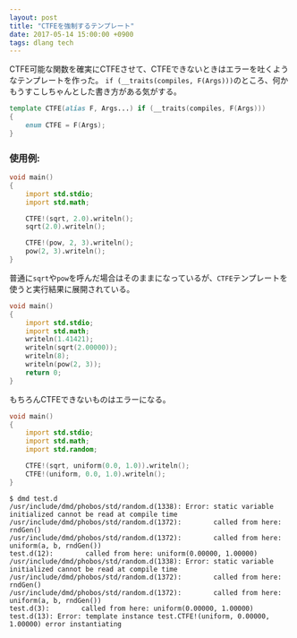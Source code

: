 ```yaml
---
layout: post
title: "CTFEを強制するテンプレート"
date: 2017-05-14 15:00:00 +0900
tags: dlang tech
---
```


CTFE可能な関数を確実にCTFEさせて、CTFEできないときはエラーを吐くようなテンプレートを作った。
`if (__traits(compiles, F(Args)))`のところ、何かもうすこしちゃんとした書き方がある気がする。

```d
template CTFE(alias F, Args...) if (__traits(compiles, F(Args)))
{
    enum CTFE = F(Args);
}
```

### 使用例:

```d
void main()
{
    import std.stdio;
    import std.math;

    CTFE!(sqrt, 2.0).writeln();
    sqrt(2.0).writeln();

    CTFE!(pow, 2, 3).writeln();
    pow(2, 3).writeln();
}
```

普通に`sqrt`や`pow`を呼んだ場合はそのままになっているが、`CTFE`テンプレートを使うと実行結果に展開されている。

```d
void main()
{
	import std.stdio;
	import std.math;
	writeln(1.41421);
	writeln(sqrt(2.00000));
	writeln(8);
	writeln(pow(2, 3));
	return 0;
}
```

もちろんCTFEできないものはエラーになる。

```d
void main()
{
    import std.stdio;
    import std.math;
    import std.random;

    CTFE!(sqrt, uniform(0.0, 1.0)).writeln();
    CTFE!(uniform, 0.0, 1.0).writeln();
}
```

```console
$ dmd test.d
/usr/include/dmd/phobos/std/random.d(1338): Error: static variable initialized cannot be read at compile time
/usr/include/dmd/phobos/std/random.d(1372):        called from here: rndGen()
/usr/include/dmd/phobos/std/random.d(1372):        called from here: uniform(a, b, rndGen())
test.d(12):        called from here: uniform(0.00000, 1.00000)
/usr/include/dmd/phobos/std/random.d(1338): Error: static variable initialized cannot be read at compile time
/usr/include/dmd/phobos/std/random.d(1372):        called from here: rndGen()
/usr/include/dmd/phobos/std/random.d(1372):        called from here: uniform(a, b, rndGen())
test.d(3):        called from here: uniform(0.00000, 1.00000)
test.d(13): Error: template instance test.CTFE!(uniform, 0.00000, 1.00000) error instantiating
```